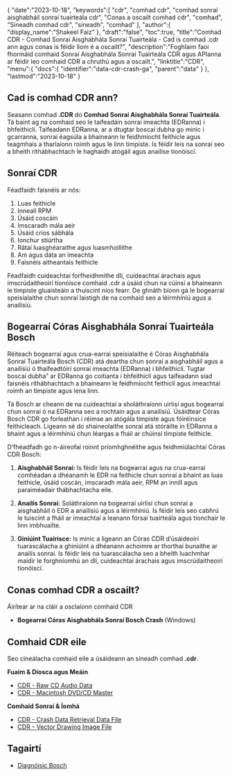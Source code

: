 {
   "date":"2023-10-18",
   "keywords":[
"cdr",
"comhad cdr",
"comhad sonraí aisghabháil sonraí tuairteála cdr",
"Conas a oscailt comhad cdr",
"comhad",
"Síneadh comhad cdr",
"síneadh",
"comhad"
],
   "author":{
      "display_name":"Shakeel Faiz"
},
   "draft":"false",
   "toc":true,
   "title":"Comhad CDR - Comhad Sonraí Aisghabhála Sonraí Tuairteála - Cad is comhad .cdr ann agus conas is féidir liom é a oscailt?",
   "description":"Foghlaim faoi fhormáid comhaid Sonraí Aisghabhála Sonraí Tuairteála CDR agus APIanna ar féidir leo comhaid CDR a chruthú agus a oscailt.",
   "linktitle":"CDR",
   "menu":{
      "docs":{
         "identifier":"data-cdr-crash-ga",
         "parent":"data"
}
},
   "lastmod":"2023-10-18"
}

## Cad is comhad CDR ann?

Seasann comhad **.CDR** do **Comhad Sonraí Aisghabhála Sonraí Tuairteála**. Tá baint ag na comhaid seo le taifeadáin sonraí imeachta (EDRanna) i bhfeithiclí. Taifeadann EDRanna, ar a dtugtar boscaí dubha go minic i gcarranna, sonraí éagsúla a bhaineann le feidhmíocht feithicle agus teagmhais a tharlaíonn roimh agus le linn timpiste. Is féidir leis na sonraí seo a bheith ríthábhachtach le haghaidh atógáil agus anailíse tionóiscí.

## Sonraí CDR

Féadfaidh faisnéis ar nós:

1.  Luas feithicle
2.  Inneall RPM
3.  Úsáid coscáin
4.  Imscaradh mála aeir
5.  Úsáid crios sábhála
6.  Ionchur stiúrtha
7.  Rátaí luasghéaraithe agus luasmhoillithe
8.  Am agus dáta an imeachta
9.  Faisnéis aitheantais feithicle

Féadfaidh cuideachtaí forfheidhmithe dlí, cuideachtaí árachais agus imscrúdaitheoirí tionóisce comhaid .cdr a úsáid chun na cúinsí a bhaineann le timpiste gluaisteáin a thuiscint níos fearr. De ghnáth bíonn gá le bogearraí speisialaithe chun sonraí laistigh de na comhaid seo a léirmhíniú agus a anailísiú.

## Bogearraí Córas Aisghabhála Sonraí Tuairteála Bosch

Réiteach bogearraí agus crua-earraí speisialaithe é Córas Aisghabhála Sonraí Tuairteála Bosch (CDR) atá deartha chun sonraí a aisghabháil agus a anailísiú ó thaifeadtóirí sonraí imeachta (EDRanna) i bhfeithiclí. Tugtar boscaí dubha” ar EDRanna go coitianta i bhfeithiclí agus taifeadann siad faisnéis ríthábhachtach a bhaineann le feidhmíocht feithiclí agus imeachtaí roimh an timpiste agus lena linn.

Tá Bosch ar cheann de na cuideachtaí a sholáthraíonn uirlisí agus bogearraí chun sonraí ó na EDRanna seo a rochtain agus a anailísiú. Úsáidtear Córas Bosch CDR go forleathan i réimse an atógála timpiste agus fóiréinsice feithicleach. Ligeann sé do shaineolaithe sonraí atá stóráilte in EDRanna a bhaint agus a léirmhíniú chun léargas a fháil ar chúinsí timpiste feithicle.

D’fhéadfadh go n-áireofaí roinnt príomhghnéithe agus feidhmiúlachtaí Córas CDR Bosch:

1.  **Aisghabháil Sonraí:** Is féidir leis na bogearraí agus na crua-earraí comhéadan a dhéanamh le EDR na feithicle chun sonraí a bhaint as luas feithicle, úsáid coscán, imscaradh mála aeir, RPM an innill agus paraiméadair thábhachtacha eile.
    
2.  **Anailís Sonraí:** Soláthraíonn na bogearraí uirlisí chun sonraí a aisghabháil ó EDR a anailísiú agus a léirmhíniú. Is féidir leis seo cabhrú le tuiscint a fháil ar imeachtaí a leanann fórsaí tuairteála agus tionchair le linn imbhuailte.
    
3.  **Giniúint Tuairisce:** Is minic a ligeann an Córas CDR d’úsáideoirí tuarascálacha a ghiniúint a dhéanann achoimre ar thorthaí bunaithe ar anailís sonraí. Is féidir leis na tuarascálacha seo a bheith luachmhar maidir le forghníomhú an dlí, cuideachtaí árachais agus imscrúdaitheoirí tionóiscí.
    
## Conas comhad CDR a oscailt?

Áirítear ar na cláir a osclaíonn comhaid CDR

- **Bogearraí Córas Aisghabhála Sonraí Bosch Crash** (Windows)

## Comhaid CDR eile

Seo cineálacha comhaid eile a úsáideann an síneadh comhad **.cdr**.

**Fuaim & Diosca agus Meáin**
- [CDR - Raw CD Audio Data](/audio/cdr/)
- [CDR - Macintosh DVD/CD Master](/disc-and-media/cdr/)

**Comhaid Sonraí & Íomhá**
- [CDR - Crash Data Retrieval Data File](/data/cdr-crash/)
- [CDR - Vector Drawing Image File](/image/cdr/)

## Tagairtí
* [Diagnóisic Bosch](https://cdr.boschdiagnostics.com/cdr/)


